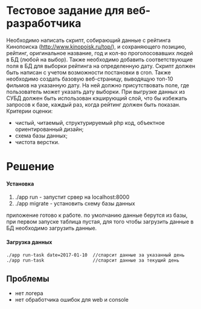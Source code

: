 # Тестовое задание для веб-разработчика

Необходимо написать скрипт, собирающий данные с рейтинга Кинопоиска (http://www.kinopoisk.ru/top/), и сохраняющего позицию, рейтинг, оригинальное название, год и кол-во проголосовавших людей в БД (любой на выбор). Также необходимо добавить соответствующие поля в БД для выборки рейтинга на определенную дату. Скрипт должен быть написан с учетом возможности постановки в cron.
Также необходимо создать базовую веб-страницу, выводящую топ-10 фильмов на указанную дату. На ней должно присутствовать поле, где пользователь может указать дату выборки. При выгрузке данных из СУБД должен быть использован кэширующий слой, что бы избежать запросов к базе, каждый раз, когда рейтинг должен быть показан.
Критерии оценки:

 - чистый, читаемый, структурируемый php код, объектное ориентированный дизайн;
 - схема базы данных;
 - чистота верстки.
 
# Решение

#### Установка
 
 1) ./app run - запустит срвер на localhost:8000
 2) ./app migrate - установить схему базы данных
 
 приложение готово к работе. по умолчанию данные берутся из базы, 
 при первом запуске таблица пустая, для того чтобы загрузить данные в БД необходимо 
 загрузить данные.
 
#### Загрузка данных
 
 ```
 ./app run-task date=2017-01-10  //спарсит данные за указанный день
 ./app run-task                  //спарсит данные за текущий день
  ```
 ##
 
 ## Проблемы
  - нет логера
  - нет обработчика ошибок для web и console 
